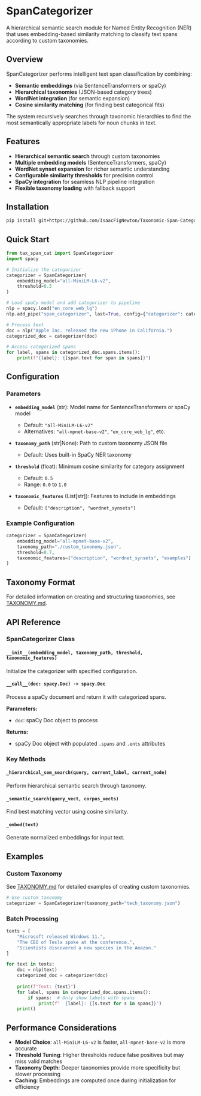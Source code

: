 # SpanCategorizer

A hierarchical semantic search module for Named Entity Recognition (NER) that uses embedding-based similarity matching to classify text spans according to custom taxonomies.

## Overview

SpanCategorizer performs intelligent text span classification by combining:
- **Semantic embeddings** (via SentenceTransformers or spaCy)
- **Hierarchical taxonomies** (JSON-based category trees)
- **WordNet integration** (for semantic expansion)
- **Cosine similarity matching** (for finding best categorical fits)

The system recursively searches through taxonomic hierarchies to find the most semantically appropriate labels for noun chunks in text.

## Features

- **Hierarchical semantic search** through custom taxonomies
- **Multiple embedding models** (SentenceTransformers, spaCy)
- **WordNet synset expansion** for richer semantic understanding  
- **Configurable similarity thresholds** for precision control
- **SpaCy integration** for seamless NLP pipeline integration
- **Flexible taxonomy loading** with fallback support

## Installation

```bash
pip install git+https://github.com/IsaacFigNewton/Taxonomic-Span-Categorization.git
```

## Quick Start

```python
from tax_span_cat import SpanCategorizer
import spacy

# Initialize the categorizer
categorizer = SpanCategorizer(
    embedding_model="all-MiniLM-L6-v2",
    threshold=0.5
)

# Load spaCy model and add categorizer to pipeline
nlp = spacy.load("en_core_web_lg")
nlp.add_pipe("span_categorizer", last=True, config={"categorizer": categorizer})

# Process text
doc = nlp("Apple Inc. released the new iPhone in California.")
categorized_doc = categorizer(doc)

# Access categorized spans
for label, spans in categorized_doc.spans.items():
    print(f"{label}: {[span.text for span in spans]}")
```

## Configuration

### Parameters

- **`embedding_model`** (str): Model name for SentenceTransformers or spaCy model
  - Default: `"all-MiniLM-L6-v2"`
  - Alternatives: `"all-mpnet-base-v2"`, `"en_core_web_lg"`, etc.

- **`taxonomy_path`** (str|None): Path to custom taxonomy JSON file
  - Default: Uses built-in SpaCy NER taxonomy

- **`threshold`** (float): Minimum cosine similarity for category assignment
  - Default: `0.5`
  - Range: `0.0` to `1.0`

- **`taxonomic_features`** (List[str]): Features to include in embeddings
  - Default: `["description", "wordnet_synsets"]`

### Example Configuration

```python
categorizer = SpanCategorizer(
    embedding_model="all-mpnet-base-v2",
    taxonomy_path="./custom_taxonomy.json",
    threshold=0.7,
    taxonomic_features=["description", "wordnet_synsets", "examples"]
)
```

## Taxonomy Format

For detailed information on creating and structuring taxonomies, see [TAXONOMY.md](TAXONOMY.md).

## API Reference

### SpanCategorizer Class

#### `__init__(embedding_model, taxonomy_path, threshold, taxonomic_features)`
Initialize the categorizer with specified configuration.

#### `__call__(doc: spacy.Doc) -> spacy.Doc`
Process a spaCy document and return it with categorized spans.

**Parameters:**
- `doc`: spaCy Doc object to process

**Returns:**
- spaCy Doc object with populated `.spans` and `.ents` attributes

### Key Methods

#### `_hierarchical_sem_search(query, current_label, current_node)`
Perform hierarchical semantic search through taxonomy.

#### `_semantic_search(query_vect, corpus_vects)`
Find best matching vector using cosine similarity.

#### `_embed(text)`
Generate normalized embeddings for input text.

## Examples

### Custom Taxonomy

See [TAXONOMY.md](TAXONOMY.md) for detailed examples of creating custom taxonomies.

```python
# Use custom taxonomy
categorizer = SpanCategorizer(taxonomy_path="tech_taxonomy.json")
```

### Batch Processing

```python
texts = [
    "Microsoft released Windows 11.",
    "The CEO of Tesla spoke at the conference.",
    "Scientists discovered a new species in the Amazon."
]

for text in texts:
    doc = nlp(text)
    categorized_doc = categorizer(doc)
    
    print(f"Text: {text}")
    for label, spans in categorized_doc.spans.items():
        if spans:  # Only show labels with spans
            print(f"  {label}: {[s.text for s in spans]}")
    print()
```

## Performance Considerations

- **Model Choice**: `all-MiniLM-L6-v2` is faster, `all-mpnet-base-v2` is more accurate
- **Threshold Tuning**: Higher thresholds reduce false positives but may miss valid matches
- **Taxonomy Depth**: Deeper taxonomies provide more specificity but slower processing
- **Caching**: Embeddings are computed once during initialization for efficiency